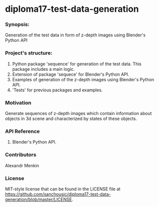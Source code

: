 # diploma17-test-data-generation

### Synopsis:
Generation of the test data in form of z-depth images using Blender's Python API 

### Project's structure:
1. Python package 'sequence' for generation of the test data. This package includes a main logic. 
2. Extension of package 'sequece' for Blender's Python API.
3. Examples of generation of the z-depth images using Blender's Python API.
4. 'Tests' for previous packages and examples.

### Motivation
Generate sequences of z-depth images which contain information about objects in 3d scene and characterized by states of these objects.

### API Reference
1. Blender's Python API.

### Contributors
Alexandr Menkin

### License
MIT-style license that can be found in the LICENSE file at https://github.com/sanchousic/diploma17-test-data-generation/blob/master/LICENSE.
